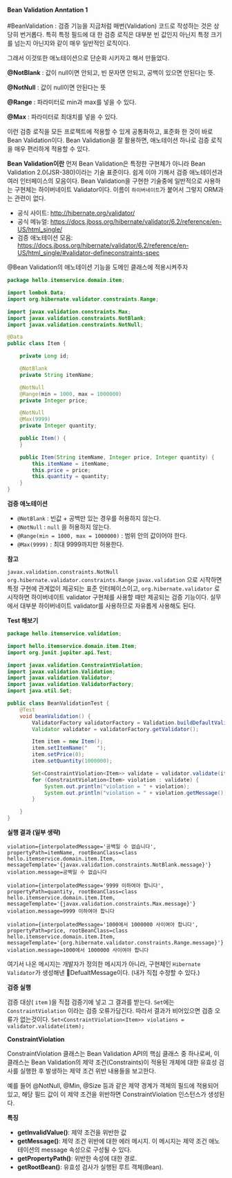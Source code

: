 
#### Bean Validation Anntation 1
#BeanValidation : 검증 기능을 지금처럼 매번(Validation) 코드로 작성하는 것은 상당히 번거롭다. 특히 특정 필드에 대
한 검증 로직은 대부분 빈 값인지 아닌지 특정 크기를 넘는지 아닌지와 같이 매우 일반적인 로직이다.

그래서 이것또한 애노테이션으로 단순화 시키자고 해서 만들었다.

__@NotBlank__ : 값이 null이면 안되고, 빈 문자면 안되고, 공백이 있으면 안된다는 뜻.

__@NotNull__ : 값이 null이면 안된다는 뜻

__@Range__ : 파라미터로 min과 max를 넣을 수 있다.

__@Max__ : 파라미터로 최대치를 넣을 수 있다.

이런 검증 로직을 모든 프로젝트에 적용할 수 있게 공통화하고, 표준화 한 것이 바로 Bean Validation이다. Bean Validation을 잘 활용하면, 애노테이션 하나로 검증 로직을 매우 편리하게 적용할 수 있다.

**Bean Validation이란**
먼저 Bean Validation은 특정한 구현체가 아니라 Bean Validation 2.0(JSR-380)이라는 기술 표준이다. 쉽게 이야 기해서 검증 애노테이션과 여러 인터페이스의 모음이다. Bean Validation을 구현한 기술중에 일반적으로 사용하는 구현체는 하이버네이트 Validator이다. 이름이 `하이버네이트`가 붙어서 그렇지 ORM과는 관련이 없다.

- 공식 사이트: http://hibernate.org/validator/
- 공식 메뉴얼: https://docs.jboss.org/hibernate/validator/6.2/reference/en-US/html_single/
- 검증 애노테이션 모음: https://docs.jboss.org/hibernate/validator/6.2/reference/en-US/html_single/#validator-defineconstraints-spec


@Bean Validation의 애노테이션 기능을 도메인 클래스에 적용시켜주자
```java
package hello.itemservice.domain.item;

import lombok.Data;
import org.hibernate.validator.constraints.Range;

import javax.validation.constraints.Max;
import javax.validation.constraints.NotBlank;
import javax.validation.constraints.NotNull;

@Data
public class Item {

    private Long id;

    @NotBlank
    private String itemName;

    @NotNull
    @Range(min = 1000, max = 1000000)
    private Integer price;

    @NotNull
    @Max(9999)
    private Integer quantity;

    public Item() {
    }

    public Item(String itemName, Integer price, Integer quantity) {
        this.itemName = itemName;
        this.price = price;
        this.quantity = quantity;
    }
}
```
**검증 애노테이션**
-  `@NotBlank` : 빈값 + 공백만 있는 경우를 허용하지 않는다.
- `@NotNull` : `null` 을 허용하지 않는다.
- `@Range(min = 1000, max = 1000000)` : 범위 안의 값이어야 한다.
- `@Max(9999)` : 최대 9999까지만 허용한다.

**참고**

`javax.validation.constraints.NotNull`
`org.hibernate.validator.constraints.Range`
`javax.validation` 으로 시작하면 특정 구현에 관계없이 제공되는 표준 인터페이스이고,
`org.hibernate.validator` 로 시작하면 하이버네이트 validator 구현체를 사용할 때만 제공되는 검증 기능이다. 실무에서 대부분 하이버네이트 validator를 사용하므로 자유롭게 사용해도 된다.

**Test 해보기**
```java
package hello.itemservice.validation;

import hello.itemservice.domain.item.Item;
import org.junit.jupiter.api.Test;

import javax.validation.ConstraintViolation;
import javax.validation.Validation;
import javax.validation.Validator;
import javax.validation.ValidatorFactory;
import java.util.Set;

public class BeanValidationTest {
    @Test
    void beanValidation() {
        ValidatorFactory validatorFactory = Validation.buildDefaultValidatorFactory();
        Validator validator = validatorFactory.getValidator();

        Item item = new Item();
        item.setItemName("   ");
        item.setPrice(0);
        item.setQuantity(1000000);

        Set<ConstraintViolation<Item>> validate = validator.validate(item);
        for (ConstraintViolation<Item> violation : validate) {
            System.out.println("violation = " + violation);
            System.out.println("violation = " + violation.getMessage());
        }

    }
}

```

**실행 결과 (일부 생략)**
```console
violation={interpolatedMessage='공백일 수 없습니다', propertyPath=itemName, rootBeanClass=class hello.itemservice.domain.item.Item, messageTemplate='{javax.validation.constraints.NotBlank.message}'} violation.message=공백일 수 없습니다

violation={interpolatedMessage='9999 이하여야 합니다', propertyPath=quantity, rootBeanClass=class hello.itemservice.domain.item.Item, messageTemplate='{javax.validation.constraints.Max.message}'} violation.message=9999 이하여야 합니다

violation={interpolatedMessage='1000에서 1000000 사이여야 합니다', propertyPath=price, rootBeanClass=class hello.itemservice.domain.item.Item, messageTemplate='{org.hibernate.validator.constraints.Range.message}'}
violation.message=1000에서 1000000 사이여야 합니다
```
여기서 나온 메시지는 개발자가 정의한 메시지가 아니라, 구현체인 `Hibernate Validator`가 생성해낸 DefualtMessage이다. (내가 직접 수정할 수 있다.)

**검증 실행**

검증 대상( `item` )을 직접 검증기에 넣고 그 결과를 받는다. `Set`에는`ConstraintViolation` 이라는 검증 오류가담긴다. 따라서 결과가 비어있으면 검증 오류가 없는것이다.
`Set<ConstraintViolation<Item>> violations = validator.validate(item);`

**ConstraintViolation**

ConstraintViolation 클래스는 Bean Validation API의 핵심 클래스 중 하나로써, 이 클래스는 Bean Validation의 제약 조건(Constraints)이 적용된 개체에 대한 유효성 검사를 실행한 후 발생하는 제약 조건 위반 내용들을 보고한다.

예를 들어 @NotNull, @Min, @Size 등과 같은 제약 경계가 객체의 필드에 적용되어 있고, 해당 필드 값이 이 제약 조건을 위반하면 ConstraintViolation 인스턴스가 생성된다.

**특징**
- **getInvalidValue()**: 제약 조건을 위반한 값
- **getMessage()**: 제약 조건 위반에 대한 에러 메시지. 이 메시지는 제약 조건 애노테이션의 message 속성으로 구성될 수 있다.
- **getPropertyPath()**: 위반한 속성에 대한 경로.
- **getRootBean()**: 유효성 검사가 실행된 루트 객체(Bean).
